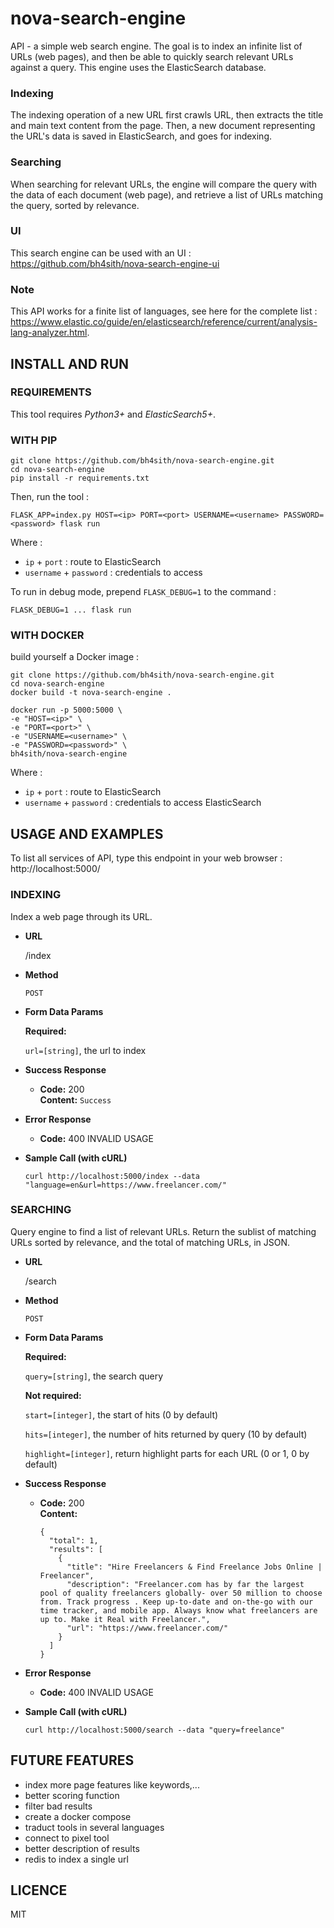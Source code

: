 # nova-search-engine

API - a simple web search engine.
The goal is to index an infinite list of URLs (web pages), and then be able to quickly search relevant URLs against a query. This engine uses the ElasticSearch database.

### Indexing
The indexing operation of a new URL first crawls URL, then extracts the title and main text content from the page.
Then, a new document representing the URL's data is saved in ElasticSearch, and goes for indexing.

### Searching
When searching for relevant URLs, the engine will compare the query with the data of each document (web page), and retrieve a list of URLs matching the query, sorted by relevance.

### UI
This search engine can be used with an UI : https://github.com/bh4sith/nova-search-engine-ui

### Note
This API works for a finite list of languages, see here for the complete list :   https://www.elastic.co/guide/en/elasticsearch/reference/current/analysis-lang-analyzer.html.

## INSTALL AND RUN

### REQUIREMENTS
This tool requires *Python3+* and *ElasticSearch5+*.

### WITH PIP
```
git clone https://github.com/bh4sith/nova-search-engine.git
cd nova-search-engine
pip install -r requirements.txt
```

Then, run the tool :
```
FLASK_APP=index.py HOST=<ip> PORT=<port> USERNAME=<username> PASSWORD=<password> flask run
```
Where :
* `ip` + `port` : route to ElasticSearch
* `username` + `password` : credentials to access

To run in debug mode, prepend `FLASK_DEBUG=1` to the command :
```
FLASK_DEBUG=1 ... flask run
```

### WITH DOCKER

build yourself a Docker image :
```
git clone https://github.com/bh4sith/nova-search-engine.git
cd nova-search-engine
docker build -t nova-search-engine .
```
```
docker run -p 5000:5000 \
-e "HOST=<ip>" \
-e "PORT=<port>" \
-e "USERNAME=<username>" \
-e "PASSWORD=<password>" \
bh4sith/nova-search-engine
```
Where :
* `ip` + `port` : route to ElasticSearch
* `username` + `password` : credentials to access ElasticSearch


## USAGE AND EXAMPLES
To list all services of API, type this endpoint in your web browser : http://localhost:5000/

### INDEXING
Index a web page through its URL.

* **URL**

  /index

* **Method**

  `POST`

* **Form Data Params**

  **Required:**

  `url=[string]`, the url to index

* **Success Response**

  * **Code:** 200 <br />
    **Content:** `Success`


* **Error Response**

  * **Code:** 400 INVALID USAGE <br />


* **Sample Call (with cURL)**

  ```
  curl http://localhost:5000/index --data "language=en&url=https://www.freelancer.com/"
  ```

### SEARCHING
Query engine to find a list of relevant URLs.
Return the sublist of matching URLs sorted by relevance, and the total of matching URLs, in JSON.

* **URL**

  /search

* **Method**

  `POST`

* **Form Data Params**

  **Required:**

  `query=[string]`, the search query  

  **Not required:**

  `start=[integer]`, the start of hits (0 by default)

  `hits=[integer]`, the number of hits returned by query (10 by default)

  `highlight=[integer]`, return highlight parts for each URL (0 or 1, 0 by default)

* **Success Response**

  * **Code:** 200 <br />
    **Content:**
    ```
    {
      "total": 1,
      "results": [
        {
          "title": "Hire Freelancers & Find Freelance Jobs Online | Freelancer",
          "description": "Freelancer.com has by far the largest pool of quality freelancers globally- over 50 million to choose from. Track progress . Keep up-to-date and on-the-go with our time tracker, and mobile app. Always know what freelancers are up to. Make it Real with Freelancer.",
          "url": "https://www.freelancer.com/"
        }
      ]
    }
    ```

* **Error Response**

  * **Code:** 400 INVALID USAGE <br />


* **Sample Call (with cURL)**

  ```
  curl http://localhost:5000/search --data "query=freelance"
  ```

## FUTURE FEATURES
* index more page features like keywords,...
* better scoring function
* filter bad results
* create a docker compose
* traduct tools in several languages
* connect to pixel tool
* better description of results
* redis to index a single url

## LICENCE
MIT
